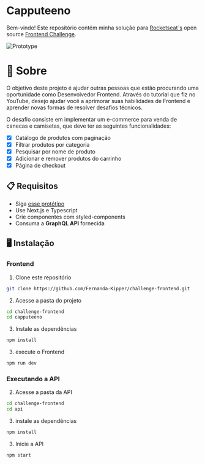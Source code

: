 # Capputeeno

Bem-vindo! Este repositório contém minha solução para [Rocketseat´s](https://www.rocketseat.com.br/ignite?utm_source=influencer&utm_medium=publipost&utm_campaign=lead&utm_term=ignite&utm_content=lead-ignite-publipost-organic-cupom_KIPPERDEV-none-none-none-none-redes_kipperdev&referral=kipperdev&coupon=KIPPERDEV@IGNITE) open source [Frontend Challenge](https://github.com/Rocketseat/frontend-challenge).

![Prototype](./.github/prototype.png)

# 🧠 Sobre

 O objetivo deste projeto é ajudar outras pessoas que estão procurando uma oportunidade como Desenvolvedor Frontend. Através do tutorial que fiz no YouTube, desejo ajudar você a aprimorar suas habilidades de Frontend e aprender novas formas de resolver desafios técnicos.

O desafio consiste em implementar um e-commerce para venda de canecas e camisetas, que deve ter as seguintes funcionalidades:

- [x] Catálogo de produtos com paginação
- [x] Filtrar produtos por categoria
- [x] Pesquisar por nome de produto
- [x] Adicionar e remover produtos do carrinho
- [x] Página de checkout

## 📋 Requisitos

- Siga [esse protótipo](https://www.figma.com/file/rET9F2CeUEJdiVN7JRu993/E-commerce---capputeeno?node-id=680%3A6449)
- Use Next.js e Typescript
- Crie componentes com styled-components
- Consuma a **GraphQL API** fornecida

## 🖥️ Instalação

### Frontend

1. Clone este repositório
```bash
git clone https://github.com/Fernanda-Kipper/challenge-frontend.git
```

2. Acesse a pasta do projeto
```bash
cd challenge-frontend
cd capputeeno
```

3. Instale as dependências
```bash
npm install
```

3. execute o Frontend
```bash
npm run dev
```

### Executando a API


2. Acesse a pasta da API

```bash
cd challenge-frontend
cd api
```

3. instale as dependências
```bash
npm install
```

3. Inicie a API
```bash
npm start
```



